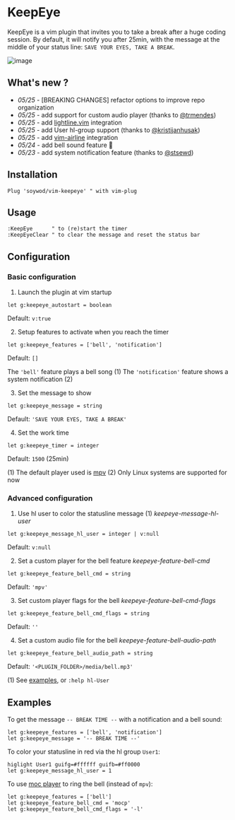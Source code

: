 # KeepEye

KeepEye is a vim plugin that invites you to take a break after a huge coding session. By default, it will notify you after 25min, with the message at the middle of your status line: `SAVE YOUR EYES, TAKE A BREAK`.

![image](https://user-images.githubusercontent.com/10437171/40429072-0ca8f20e-5ea2-11e8-8e19-0a1a0728caf1.png)

## What's new ?

 - *05/25* - [BREAKING CHANGES] refactor options to improve repo organization
 - *05/25* - add support for custom audio player (thanks to [@trmendes](https://github.com/trmendes))
 - *05/25* - add [lightline.vim](https://github.com/itchyny/lightline.vim) integration
 - *05/25* - add User hl-group support (thanks to [@kristijanhusak](https://github.com/kristijanhusak))
 - *05/25* - add [vim-airline](https://github.com/vim-airline/vim-airline) integration
 - *05/24* - add bell sound feature :bell:
 - *05/23* - add system notification feature (thanks to [@stsewd](https://github.com/stsewd))

## Installation

```viml
Plug 'soywod/vim-keepeye' " with vim-plug
```

## Usage

```viml
:KeepEye      " to (re)start the timer
:KeepEyeClear " to clear the message and reset the status bar
```

## Configuration
### Basic configuration

1. Launch the plugin at vim startup

```viml
let g:keepeye_autostart = boolean
```

Default: `v:true`


2. Setup features to activate when you reach the timer

```viml
let g:keepeye_features = ['bell', 'notification']
```

Default: `[]`

The `'bell'` feature plays a bell song (1)
The `'notification'` feature shows a system notification (2)


3. Set the message to show

```viml
let g:keepeye_message = string
```

Default: `'SAVE YOUR EYES, TAKE A BREAK'`


4. Set the work time

```viml
let g:keepeye_timer = integer
```

Default: `1500` (25min)


(1) The default player used is [mpv](https://mpv.io/)
(2) Only Linux systems are supported for now

### Advanced configuration

1. Use hl user to color the statusline message (1)   *keepeye-message-hl-user*

```viml
let g:keepeye_message_hl_user = integer | v:null
```

Default: `v:null`


2. Set a custom player for the bell feature         *keepeye-feature-bell-cmd*

```viml
let g:keepeye_feature_bell_cmd = string
```

Default: `'mpv'`


3. Set custom player flags for the bell       *keepeye-feature-bell-cmd-flags*

```viml
let g:keepeye_feature_bell_cmd_flags = string
```

Default: `''`


4. Set a custom audio file for the bell      *keepeye-feature-bell-audio-path*

```viml
let g:keepeye_feature_bell_audio_path = string
```

Default: `'<PLUGIN_FOLDER>/media/bell.mp3'`


(1) See [examples](#examples), or `:help hl-User`

## Examples

To get the message `-- BREAK TIME --` with a notification and a bell sound:

```viml
let g:keepeye_features = ['bell', 'notification']
let g:keepeye_message = '-- BREAK TIME --'
```

To color your statusline in red via the hl group `User1`:

```viml
higlight User1 guifg=#ffffff guifb=#ff0000
let g:keepeye_message_hl_user = 1
```

To use [moc player](http://moc.daper.net/) to ring the bell (instead of `mpv`):

```viml
let g:keepeye_features = ['bell']
let g:keepeye_feature_bell_cmd = 'mocp'
let g:keepeye_feature_bell_cmd_flags = '-l'
```

